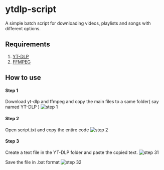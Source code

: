 # ytdlp-script
A simple batch script for downloading videos, playlists and songs with different options.

## Requirements
1) [YT-DLP](https://github.com/yt-dlp/yt-dlp)
2) [FFMPEG](https://www.gyan.dev/ffmpeg/builds/)

## How to use

#### Step 1
Download yt-dlp and ffmpeg and copy the main files to a same folder( say named YT-DLP )
![step 1](https://user-images.githubusercontent.com/110275769/181878057-374e392e-0a25-4345-a11b-0824dadbe7a8.png)

#### Step 2
Open script.txt and copy the entire code
![step 2](https://user-images.githubusercontent.com/110275769/181878451-a59a661f-6178-49d5-8977-9c86a0f1f8ba.png)

#### Step 3
Create a text file in the YT-DLP folder and paste the copied text.
![step 31](https://user-images.githubusercontent.com/110275769/181878684-5e036733-c020-4f6b-a81b-23448a85e0df.PNG)

Save the file in .bat format
![step 32](https://user-images.githubusercontent.com/110275769/181878687-f48a53ab-ef68-4ab4-96b4-c85a94ef87aa.PNG)
